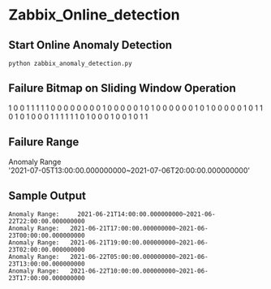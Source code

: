 # Zabbix_Online_detection
## Start Online Anomaly Detection

`python zabbix_anomaly_detection.py`

## Failure Bitmap on Sliding Window Operation
1 0 0 1 1 1 1 1 0 0 0 0 0 0 0 0 1 0 0 0 0 0 1 0 1 0 0 0 0 0 0 1 0 1 0 0 0 0 0 1 0 1 1 0 1 0 1 0 0 0 1 1 1 1 1 1 0 1 0 0 0 1 0 0 1 0 1 1 

## Failure Range
Anomaly Range  
'2021-07-05T13:00:00.000000000~2021-07-06T20:00:00.000000000'

## Sample Output
`Anomaly Range:    
2021-06-21T14:00:00.000000000~2021-06-22T22:00:00.000000000`  
`Anomaly Range:  
2021-06-21T17:00:00.000000000~2021-06-23T00:00:00.000000000`  
`Anomaly Range:  
2021-06-21T19:00:00.000000000~2021-06-23T02:00:00.000000000`  
`Anomaly Range:  
2021-06-22T05:00:00.000000000~2021-06-23T13:00:00.000000000`  
`Anomaly Range:  
2021-06-22T10:00:00.000000000~2021-06-23T17:00:00.000000000`    

